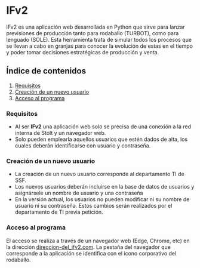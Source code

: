 # IFv2 

IFv2 es una aplicación web desarrollada en Python que sirve para lanzar previsiones de producción tanto para rodaballo (TURBOT), como para lenguado (SOLE).
Esta herramienta trata de simular todos los procesos que se llevan a cabo en granjas para conocer la evolución de estas en el tiempo y poder tomar decisiones estratégicas de producción y venta.

## Índice de contenidos
1. [Requisitos](#requisitos)
2. [Creación de un nuevo usuario](#creación-de-un-nuevo-usuario)
3. [Acceso al programa](#acceso-al-programa)


### 	Requisitos

- Al ser **IFv2** una aplicación web solo se precisa de una conexión a la red interna de Stolt y un navegador web. 
- Solo pueden emplearla aquellos usuarios que estén dados de alta, los cuales deberán identificarse con usuario y contraseña.


###     Creación de un nuevo usuario

- La creación de un nuevo usuario corresponde al departamento TI de SSF.
- Los nuevos usuarios deberán incluirse en la base de datos de usuarios y asignársele un nombre de usuario y una contraseña
- En la versión actual, los usuarios no pueden modificar ni su nombre de usuario ni su contraseña. Estos cambios serán realizados por el departamento de TI previa petición.


###     Acceso al programa

El acceso se realiza a través de un navegador web (Edge, Chrome, etc) en la dirección [direccion-del_ifv2.com](https://direccion-del_ifv2.com/).
La pestaña del navegador que corresponde a la aplicación se identifica con el icono corporativo del rodaballo.

 